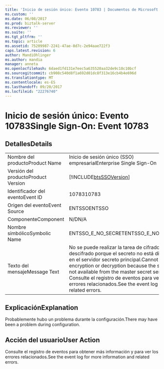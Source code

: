 ```yaml
---
title: 'Inicio de sesión único: Evento 10783 | Documentos de Microsoft'
ms.custom: ''
ms.date: 06/08/2017
ms.prod: biztalk-server
ms.reviewer: ''
ms.suite: ''
ms.tgt_pltfrm: ''
ms.topic: article
ms.assetid: 75209987-2241-47ae-8d7c-2e94aae722f3
caps.latest.revision: 6
author: MandiOhlinger
ms.author: mandia
manager: anneta
ms.openlocfilehash: 6daed1fd131e7eec5a635520aa32de9c10c10bcf
ms.sourcegitcommit: cb908c540d8f1a692d01dc8f313e16cb4b4e696d
ms.translationtype: MT
ms.contentlocale: es-ES
ms.lasthandoff: 09/20/2017
ms.locfileid: "22276740"
---
```

# <a name="single-sign-on-event-10783"></a><span data-ttu-id="e27ca-102">Inicio de sesión único: Evento 10783</span><span class="sxs-lookup"><span data-stu-id="e27ca-102">Single Sign-On: Event 10783</span></span>
## <a name="details"></a><span data-ttu-id="e27ca-103">Detalles</span><span class="sxs-lookup"><span data-stu-id="e27ca-103">Details</span></span>  
  
|||  
|-|-|  
|<span data-ttu-id="e27ca-104">Nombre del producto</span><span class="sxs-lookup"><span data-stu-id="e27ca-104">Product Name</span></span>|<span data-ttu-id="e27ca-105">Inicio de sesión único (SSO) empresarial</span><span class="sxs-lookup"><span data-stu-id="e27ca-105">Enterprise Single Sign-On</span></span>|  
|<span data-ttu-id="e27ca-106">Versión del producto</span><span class="sxs-lookup"><span data-stu-id="e27ca-106">Product Version</span></span>|[!INCLUDE[btsSSOVersion](../includes/btsssoversion-md.md)]|  
|<span data-ttu-id="e27ca-107">Identificador del evento</span><span class="sxs-lookup"><span data-stu-id="e27ca-107">Event ID</span></span>|<span data-ttu-id="e27ca-108">10783</span><span class="sxs-lookup"><span data-stu-id="e27ca-108">10783</span></span>|  
|<span data-ttu-id="e27ca-109">Origen del evento</span><span class="sxs-lookup"><span data-stu-id="e27ca-109">Event Source</span></span>|<span data-ttu-id="e27ca-110">ENTSSO</span><span class="sxs-lookup"><span data-stu-id="e27ca-110">ENTSSO</span></span>|  
|<span data-ttu-id="e27ca-111">Componente</span><span class="sxs-lookup"><span data-stu-id="e27ca-111">Component</span></span>|<span data-ttu-id="e27ca-112">N/D</span><span class="sxs-lookup"><span data-stu-id="e27ca-112">N/A</span></span>|  
|<span data-ttu-id="e27ca-113">Nombre simbólico</span><span class="sxs-lookup"><span data-stu-id="e27ca-113">Symbolic Name</span></span>|<span data-ttu-id="e27ca-114">ENTSSO_E_NO_SECRET</span><span class="sxs-lookup"><span data-stu-id="e27ca-114">ENTSSO_E_NO_SECRET</span></span>|  
|<span data-ttu-id="e27ca-115">Texto del mensaje</span><span class="sxs-lookup"><span data-stu-id="e27ca-115">Message Text</span></span>|<span data-ttu-id="e27ca-116">No se puede realizar la tarea de cifrado o descifrado porque el secreto no está disponible en el servidor secreto principal.</span><span class="sxs-lookup"><span data-stu-id="e27ca-116">Cannot perform encryption or decryption because the secret is not available from the master secret server.</span></span> <span data-ttu-id="e27ca-117">Consulte el registro de eventos para ver los errores relacionados.</span><span class="sxs-lookup"><span data-stu-id="e27ca-117">See the event log for related errors.</span></span>|  
  
## <a name="explanation"></a><span data-ttu-id="e27ca-118">Explicación</span><span class="sxs-lookup"><span data-stu-id="e27ca-118">Explanation</span></span>  
 <span data-ttu-id="e27ca-119">Probablemente hubo un problema durante la configuración.</span><span class="sxs-lookup"><span data-stu-id="e27ca-119">There may have been a problem during configuration.</span></span>  
  
## <a name="user-action"></a><span data-ttu-id="e27ca-120">Acción del usuario</span><span class="sxs-lookup"><span data-stu-id="e27ca-120">User Action</span></span>  
 <span data-ttu-id="e27ca-121">Consulte el registro de eventos para obtener más información y para ver los errores relacionados.</span><span class="sxs-lookup"><span data-stu-id="e27ca-121">See the event log for more information and related errors.</span></span>